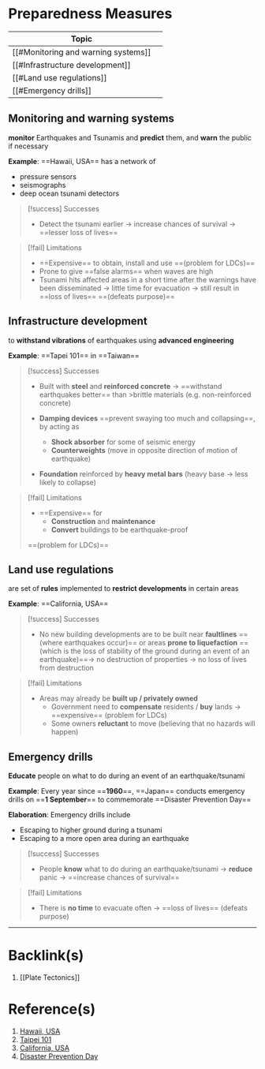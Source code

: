 # Preparedness Measures
| Topic                              |     |
| ---------------------------------- | --- |
| [[#Monitoring and warning systems]] |     |
| [[#Infrastructure development]]     |     |
| [[#Land use regulations]]           |     |
| [[#Emergency drills]]               |     |

## Monitoring and warning systems
**monitor** Earthquakes and Tsunamis and **predict** them, and **warn** the public if necessary

**Example**: ==Hawaii, USA== has a network of
- pressure sensors
- seismographs
- deep ocean tsunami detectors

>[!success] Successes
>- Detect the tsunami earlier -> increase chances of survival -> ==lesser loss of lives==

>[!fail] Limitations
>- ==Expensive== to obtain, install and use ==(problem for LDCs)==
>- Prone to give ==false alarms== when waves are high
>- Tsunami hits affected areas in a short time after the warnings have been disseminated -> little time for evacuation -> still result in ==loss of lives== ==(defeats purpose)==

## Infrastructure development
to **withstand vibrations** of earthquakes using **advanced engineering**

**Example**: ==Tapei 101== in ==Taiwan==

>[!success] Successes
>- Built with **steel** and **reinforced concrete** -> ==withstand earthquakes better== than >brittle materials (e.g. non-reinforced concrete)
>
>- **Damping devices** ==prevent swaying too much and collapsing==, by acting as
>	- **Shock absorber** for some of seismic energy
>	- **Counterweights** (move in opposite direction of motion of earthquake)
>
>- **Foundation** reinforced by **heavy metal bars** (heavy base -> less likely to collapse)

>[!fail] Limitations
>- ==Expensive== for
>	- **Construction** and **maintenance**
>	- **Convert** buildings to be earthquake-proof
>
>==(problem for LDCs)==

## Land use regulations
are set of **rules** implemented to **restrict developments** in certain areas

**Example**: ==California, USA==

>[!success] Successes
>- No new building developments are to be built near **faultlines** ==(where earthquakes occur)== or areas **prone to liquefaction** ==(which is the loss of stability of the ground during an event of an earthquake)==-> no destruction of properties -> no loss of lives from destruction

>[!fail] Limitations
>- Areas may already be **built up / privately owned**
>	- Government need to **compensate** residents / **buy** lands -> ==expensive== (problem for LDCs)
>	- Some owners **reluctant** to move (believing that no hazards will happen)

## Emergency drills
**Educate** people on what to do during an event of an earthquake/tsunami

**Example**: Every year since ==**1960**==, ==Japan== conducts emergency drills on ==**1 September**== to commemorate ==Disaster Prevention Day==

**Elaboration**: Emergency drills include
- Escaping to higher ground during a tsunami
- Escaping to a more open area during an earthquake

>[!success] Successes
>- People **know** what to do during an earthquake/tsunami -> **reduce** panic -> ==increase chances of survival==

>[!fail] Limitations
>- There is **no time** to evacuate often -> ==loss of lives== (defeats purpose)

---
# Backlink(s)
1. [[Plate Tectonics]]

# Reference(s)
1. [Hawaii, USA](https://www.google.com/search?gs_ssp=eJzj4tDP1TcwTs8wMWD0YstILE_MzAQALdIFOA&q=hawaii&rlz=1C1GCEA_enSG1032SG1032&oq=hawai&aqs=chrome.1.69i57j46i67i433j46i67i175i199j46i67i199i433i465i512j46i67i512j0i433i512j46i433i512j0i3j0i512j0i271.1815j0j1&sourceid=chrome&ie=UTF-8)
2. [Taipei 101](https://www.google.com/search?q=taipei+101&oq=tapei+1&aqs=chrome.1.69i57j0i10i433j0i10l2j46i10i175i199j0i10j0i10i457j46i10i175i199j0i10l2.2253j0j9&sourceid=chrome&ie=UTF-8)
3. [California, USA](https://www.google.com/search?gs_ssp=eJzj4tDP1TcwzDMvNGD04kpOzMlMyy_Ky0wEAEezBvI&q=california&oq=california&aqs=chrome.1.69i57j46i67i433j0i67i433j46i131i175i199i433i512j0i433i512j0i512l3j46i433i512j0i131i433i512.1736j0j9&sourceid=chrome&ie=UTF-8)
4. [Disaster Prevention Day](https://www.google.com/search?q=national+disaster+prevention+day&oq=national+disaster+prevent&aqs=chrome.0.0i512l4j69i57j0i22i30l3j0i10i22i30j0i390.6290j0j7&sourceid=chrome&ie=UTF-8 )